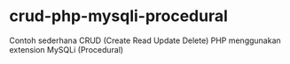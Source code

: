 # crud-php-mysqli-procedural
Contoh sederhana CRUD (Create Read Update Delete) PHP menggunakan extension MySQLi (Procedural)
